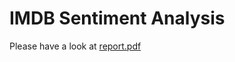 # IMDB Sentiment Analysis
Please have a look at [report.pdf](https://github.com/kenfus/SentimentClassification/blob/master/report.pdf)

